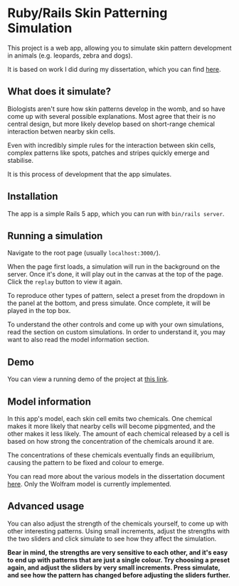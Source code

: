# Ruby/Rails Skin Patterning Simulation
This project is a web app, allowing you to simulate skin pattern development in animals (e.g. leopards, zebra and dogs).

It is based on work I did during my dissertation, which you can find [here](https://github.com/rai-hi/ca-skin-patterning).

## What does it simulate?
Biologists aren't sure how skin patterns develop in the womb, and so have come up with several possible explanations. Most agree that their is no central design, but more likely develop based on short-range chemical interaction betwen nearby skin cells.

Even with incredibly simple rules for the interaction between skin cells, complex patterns like spots, patches and stripes quickly emerge and stabilise.

It is this process of development that the app simulates.

## Installation
The app is a simple Rails 5 app, which you can run with `bin/rails server`.

## Running a simulation
Navigate to the root page (usually `localhost:3000/`).

When the page first loads, a simulation will run in the background on the server. Once it's done, it will play out in the canvas at the top of the page. Click the `replay` button to view it again.

To reproduce other types of pattern, select a preset from the dropdown in the panel at the bottom, and press simulate. Once complete, it will be played in the top box.

To understand the other controls and come up with your own simulations, read the section on custom simulations. In order to understand it, you may want to also read the model information section.

## Demo
You can view a running demo of the project at [this link](https://skin-simulator.herokuapp.com).

## Model information
In this app's model, each skin cell emits two chemicals. One chemical makes it more likely that nearby cells will become pipgmented, and the other makes it less likely. The amount of each chemical released by a cell is based on how strong the concentration of the chemicals around it are.

The concentrations of these chemicals eventually finds an equilibrium, causing the pattern to be fixed and colour to emerge.

You can read more about the various models in the dissertation document [here](https://github.com/rai-hi/ca-skin-patterning/blob/master/Dissertation%20PDF/DissertationFinal.pdf). Only the Wolfram model is currently implemented.


## Advanced usage
You can also adjust the strength of the chemicals yourself, to come up with other interesting patterns. Using small increments, adjust the strengths with the two sliders and click simulate to see how they affect the simulation.

**Bear in mind, the strengths are very sensitive to each other, and it's easy to end up with patterns that are just a single colour. Try choosing a preset again, and adjust the sliders by very small increments. Press simulate, and see how the pattern has changed before adjusting the sliders further.**

